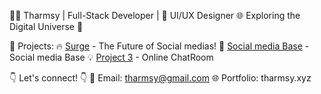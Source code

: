 
👨‍💻 Tharmsy | Full-Stack Developer | 🎨 UI/UX Designer
🌐 Exploring the Digital Universe 🌌

📂 Projects:
🔥 [Surge](Surge) - The Future of Social medias!
🌟 [Social media Base](Social-media-Base) - Social media Base
💡 [Project 3](Chatroom) - Online ChatRoom

👇 Let's connect! 👇
📧 Email: tharmsy@gmail.com 
🌐 Portfolio: tharmsy.xyz
